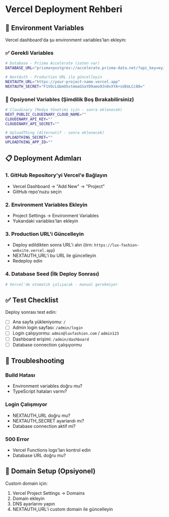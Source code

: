 # Vercel Deployment Rehberi

## 🚀 Environment Variables

Vercel dashboard'da şu environment variables'ları ekleyin:

### ✅ Gerekli Variables

```bash
# Database - Prisma Accelerate (zaten var)
DATABASE_URL="prisma+postgres://accelerate.prisma-data.net/?api_key=eyJhbGciOiJIUzI1NiIsInR5cCI6IkpXVCJ9.eyJhcGlfa2V5IjoiMDFKWFRQQUdEWDBHVDM4V0VaQlMzTjdGRDUiLCJ0ZW5hbnRfaWQiOiIzMjQxOWZmMzMxNDNiNzU5YmJhYjQzZmJkM2M1ODllMTM3MWE3NDE2NTIwY2M4MDg2ZmRlYzI0NWE5ZDM5ZGU2IiwiaW50ZXJuYWxfc2VjcmV0IjoiMTZjZjg5MGYtNGYxYy00MTdiLWEzYWItMmU2ODg1ZjJhYzA5In0.xeU3sL0tBZrSeTFmLxJIkRa1j1mYG-bHKourOyCqlok"

# NextAuth - Production URL ile güncelleyin
NEXTAUTH_URL="https://your-project-name.vercel.app"
NEXTAUTH_SECRET="F1VOcLGbmO5xtmmaGSaYD9amo9Jn8vXYA+sUEmLCc88="
```

### 🔧 Opsiyonel Variables (Şimdilik Boş Bırakabilirsiniz)

```bash
# Cloudinary (Medya Yönetimi için - sonra eklenecek)
NEXT_PUBLIC_CLOUDINARY_CLOUD_NAME=""
CLOUDINARY_API_KEY=""  
CLOUDINARY_API_SECRET=""

# UploadThing (Alternatif - sonra eklenecek)
UPLOADTHING_SECRET=""
UPLOADTHING_APP_ID=""
```

## 📋 Deployment Adımları

### 1. GitHub Repository'yi Vercel'e Bağlayın
- Vercel Dashboard → "Add New" → "Project"
- GitHub repo'nuzu seçin

### 2. Environment Variables Ekleyin
- Project Settings → Environment Variables
- Yukarıdaki variables'ları ekleyin

### 3. Production URL'i Güncelleyin
- Deploy edildikten sonra URL'i alın (örn: `https://lux-fashion-website.vercel.app`)
- NEXTAUTH_URL'i bu URL ile güncelleyin
- Redeploy edin

### 4. Database Seed (İlk Deploy Sonrası)
```bash
# Vercel'de otomatik çalışacak - manual gerekmiyor
```

## ✅ Test Checklist

Deploy sonrası test edin:

- [ ] Ana sayfa yükleniyomu: `/`
- [ ] Admin login sayfası: `/admin/login`
- [ ] Login çalışıyormu: `admin@luxfashion.com` / `admin123`
- [ ] Dashboard erişimi: `/admin/dashboard`
- [ ] Database connection çalışıyormu

## 🔧 Troubleshooting

### Build Hatası
- Environment variables doğru mu?
- TypeScript hataları varmı?

### Login Çalışmıyor
- NEXTAUTH_URL doğru mu?
- NEXTAUTH_SECRET ayarlandı mı?
- Database connection aktif mi?

### 500 Error
- Vercel Functions logs'ları kontrol edin
- Database URL doğru mu?

## 📱 Domain Setup (Opsiyonel)

Custom domain için:
1. Vercel Project Settings → Domains
2. Domain ekleyin
3. DNS ayarlarını yapın
4. NEXTAUTH_URL'i custom domain ile güncelleyin